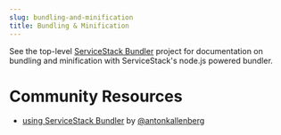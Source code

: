 ```yaml
---
slug: bundling-and-minification
title: Bundling & Minification
---
```


See the top-level [ServiceStack Bundler](https://github.com/ServiceStack/Bundler) project for documentation on bundling and minification with ServiceStack's node.js powered bundler.


# Community Resources

  - [using ServiceStack Bundler](http://antonkallenberg.com/2012/07/26/using-servicestack-bundler/) by [@antonkallenberg](https://twitter.com/antonkallenberg)
